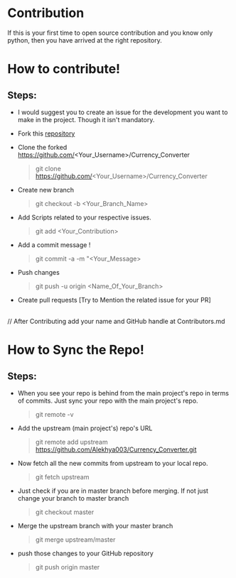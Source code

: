 # Contribution
 If this is your first time to open source contribution and you know only python, then you have arrived at the right repository. 

 # How to contribute!

## Steps:
-  I would suggest you to create an issue for the development you want to make in the project. Though it isn't mandatory.
  
-  Fork this [repository](https://github.com/Alekhya003/Currency_Converter)
  
-  Clone the forked https://github.com/<Your_Username>/Currency_Converter
    > git clone https://github.com/<Your_Username>/Currency_Converter

-  Create new branch 
    > git checkout -b <Your_Branch_Name>

-  Add Scripts related to your respective issues.
    > git add <Your_Contribution>
 
-  Add a commit message !
    > git commit -a -m "<Your_Message>
    
-  Push changes
    > git push -u origin <Name_Of_Your_Branch>
 
-  Create pull requests
[Try to Mention the related issue for your PR] 
<br/>
// After Contributing add your name and GitHub handle at Contributors.md

# How to Sync the Repo!

## Steps: 
- When you see your repo is behind from the main project's repo in terms of commits. Just sync your repo with the main project's repo.

    > git remote -v

- Add the upstream (main project's) repo's URL

    > git remote add upstream https://github.com/Alekhya003/Currency_Converter.git

- Now fetch all the new commits from upstream to your local repo.

    > git fetch upstream

- Just check if you are in master branch before merging. If not just change your branch to master branch

    > git checkout master

- Merge the upstream branch with your master branch

    > git merge upstream/master

- push those changes to your GitHub repository

    > git push origin master
